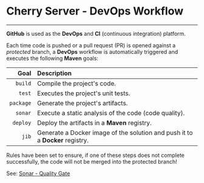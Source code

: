 # Cherry Server - DevOps Workflow

<hr>

**GitHub** is used as the **DevOps** and **CI** (continuous integration) platform.

Each time code is pushed or a pull request (PR) is opened against a *protected* branch, a **DevOps** workflow is automatically triggered and executes the following **Maven** goals:

|      Goal | Description                                                                   |
|----------:|:------------------------------------------------------------------------------|
|   `build` | Compile the project's code.                                                   |
|    `test` | Executes the project's unit tests.                                            |
| `package` | Generate the project's artifacts.                                             |
|   `sonar` | Execute a static analysis of the code (code quality).                         |
|  `deploy` | Deploy the artifacts in a **Maven** registry.                                 |
|     `jib` | Generate a Docker image of the solution and push it to a **Docker** registry. |

Rules have been set to ensure, if one of these steps does not complete successfully, the code will not be merged into the protected branch!

See: [Sonar - Quality Gate]()
